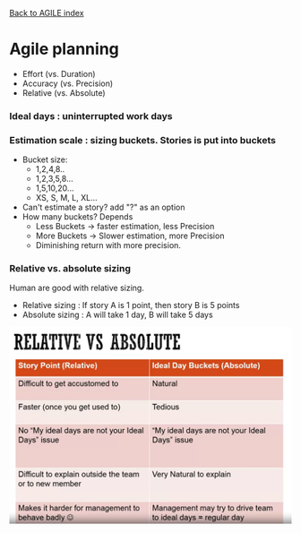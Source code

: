 [Back to AGILE index](manifesto.md)

# Agile planning
* Effort (vs. Duration)
* Accuracy (vs. Precision)
* Relative (vs. Absolute)


### Ideal days : uninterrupted work days
### Estimation scale : sizing buckets. Stories is put into buckets
* Bucket size:
	* 1,2,4,8..
	* 1,2,3,5,8...
	* 1,5,10,20...
	* XS, S, M, L, XL...
* Can't estimate a story? add "?" as an option
* How many buckets? Depends
	* Less Buckets -> faster estimation, less Precision
	* More Buckets -> Slower estimation, more Precision
	* Diminishing return with more precision.

### Relative vs. absolute sizing
Human are good with relative sizing.
* Relative sizing : If story A is 1 point, then story B is 5 points
* Absolute sizing : A will take 1 day, B will take 5 days

![Comparation](img/RelativeVsAbsoluteSizing.png)

